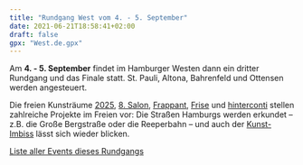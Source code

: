 ```yaml
---
title: "Rundgang West vom 4. - 5. September"
date: 2021-06-21T18:58:41+02:00
draft: false
gpx: "West.de.gpx"
---
```


Am **4. - 5. September** findet im Hamburger Westen dann ein dritter Rundgang und das Finale statt. St. Pauli, Altona, Bahrenfeld und Ottensen werden angesteuert.

<!--more-->

Die freien Kunsträume [2025](/places/2025_kunst_kultur/), 
[8. Salon](/places/8._salon/), [Frappant](/places/frappant/), [Frise](/places/k_nstlerhaus_frise/) und [hinterconti](/places/hinterconti/) stellen zahlreiche Projekte im Freien vor: Die Straßen Hamburgs werden erkundet – z.B. die Große Bergstraße oder die Reeperbahn – und auch der 
[Kunst-Imbiss](/places/kunst-imbiss/) lässt sich wieder blicken.

[Liste aller Events dieses Rundgangs](/walks/west/)

